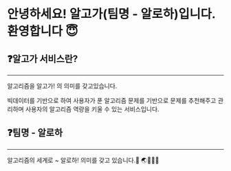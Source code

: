# 안녕하세요! 알고가(팀명 - 알로하)입니다. 환영합니다 😇

## ❓알고가 서비스란?

---

알고리즘을 알고가! 의 의미를 갖고있습니다.

빅데이터를 기반으로 하여 사용자가 푼 알고리즘 문제를 기반으로 문제를 추천해주고 관리하며 사용자의 알고리즘 역량을 키울 수 있는 서비스입니다. 

## ❓팀명 - 알로하

---

알고리즘의 세계로 ~ 알로하! 의미를 갖고 있습니다.🌱 🌏🌴⛺⛵ 
